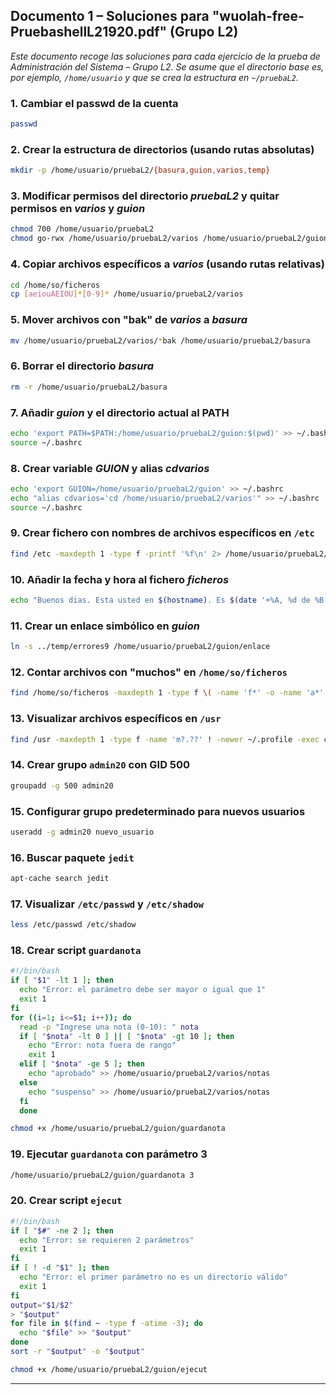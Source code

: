 ## Documento 1 – Soluciones para "wuolah‐free‐PruebashellL21920.pdf" (Grupo L2)

_Este documento recoge las soluciones para cada ejercicio de la prueba de Administración del Sistema – Grupo L2. Se asume que el directorio base es, por ejemplo, `/home/usuario` y que se crea la estructura en `~/pruebaL2`._

### 1. Cambiar el passwd de la cuenta
```bash
passwd
```

### 2. Crear la estructura de directorios (usando rutas absolutas)
```bash
mkdir -p /home/usuario/pruebaL2/{basura,guion,varios,temp}
```

### 3. Modificar permisos del directorio _pruebaL2_ y quitar permisos en _varios_ y _guion_
```bash
chmod 700 /home/usuario/pruebaL2
chmod go-rwx /home/usuario/pruebaL2/varios /home/usuario/pruebaL2/guion
```

### 4. Copiar archivos específicos a _varios_ (usando rutas relativas)
```bash
cd /home/so/ficheros
cp [aeiouAEIOU]*[0-9]* /home/usuario/pruebaL2/varios
```

### 5. Mover archivos con "bak" de _varios_ a _basura_
```bash
mv /home/usuario/pruebaL2/varios/*bak /home/usuario/pruebaL2/basura
```

### 6. Borrar el directorio _basura_
```bash
rm -r /home/usuario/pruebaL2/basura
```

### 7. Añadir _guion_ y el directorio actual al PATH
```bash
echo 'export PATH=$PATH:/home/usuario/pruebaL2/guion:$(pwd)' >> ~/.bashrc
source ~/.bashrc
```

### 8. Crear variable _GUION_ y alias _cdvarios_
```bash
echo 'export GUION=/home/usuario/pruebaL2/guion' >> ~/.bashrc
echo "alias cdvarios='cd /home/usuario/pruebaL2/varios'" >> ~/.bashrc
source ~/.bashrc
```

### 9. Crear fichero con nombres de archivos específicos en `/etc`
```bash
find /etc -maxdepth 1 -type f -printf '%f\n' 2> /home/usuario/pruebaL2/temp/errores9 | grep -E '^[^a-zA-Z][ae].*[0-9]' | sort > /home/usuario/pruebaL2/varios/ficheros
```

### 10. Añadir la fecha y hora al fichero _ficheros_
```bash
echo "Buenos dias. Esta usted en $(hostname). Es $(date '+%A, %d de %B de %Y'). Son las $(date '+%T')" >> /home/usuario/pruebaL2/varios/ficheros
```

### 11. Crear un enlace simbólico en _guion_
```bash
ln -s ../temp/errores9 /home/usuario/pruebaL2/guion/enlace
```

### 12. Contar archivos con "muchos" en `/home/so/ficheros`
```bash
find /home/so/ficheros -maxdepth 1 -type f \( -name 'f*' -o -name 'a*' \) | grep -i 'muchos' | wc -l > /home/usuario/pruebaL2/varios/listadoL2.txt
```

### 13. Visualizar archivos específicos en `/usr`
```bash
find /usr -maxdepth 1 -type f -name 'm?.??' ! -newer ~/.profile -exec cat {} \; | less
```

### 14. Crear grupo `admin20` con GID 500
```bash
groupadd -g 500 admin20
```

### 15. Configurar grupo predeterminado para nuevos usuarios
```bash
useradd -g admin20 nuevo_usuario
```

### 16. Buscar paquete `jedit`
```bash
apt-cache search jedit
```

### 17. Visualizar `/etc/passwd` y `/etc/shadow`
```bash
less /etc/passwd /etc/shadow
```

### 18. Crear script `guardanota`
```bash
#!/bin/bash
if [ "$1" -lt 1 ]; then
  echo "Error: el parámetro debe ser mayor o igual que 1"
  exit 1
fi
for ((i=1; i<=$1; i++)); do
  read -p "Ingrese una nota (0-10): " nota
  if [ "$nota" -lt 0 ] || [ "$nota" -gt 10 ]; then
    echo "Error: nota fuera de rango"
    exit 1
  elif [ "$nota" -ge 5 ]; then
    echo "aprobado" >> /home/usuario/pruebaL2/varios/notas
  else
    echo "suspenso" >> /home/usuario/pruebaL2/varios/notas
  fi
  done
```

```bash
chmod +x /home/usuario/pruebaL2/guion/guardanota
```

### 19. Ejecutar `guardanota` con parámetro 3
```bash
/home/usuario/pruebaL2/guion/guardanota 3
```

### 20. Crear script `ejecut`
```bash
#!/bin/bash
if [ "$#" -ne 2 ]; then
  echo "Error: se requieren 2 parámetros"
  exit 1
fi
if [ ! -d "$1" ]; then
  echo "Error: el primer parámetro no es un directorio válido"
  exit 1
fi
output="$1/$2"
> "$output"
for file in $(find ~ -type f -atime -3); do
  echo "$file" >> "$output"
done
sort -r "$output" -o "$output"
```

```bash
chmod +x /home/usuario/pruebaL2/guion/ejecut
```

---
